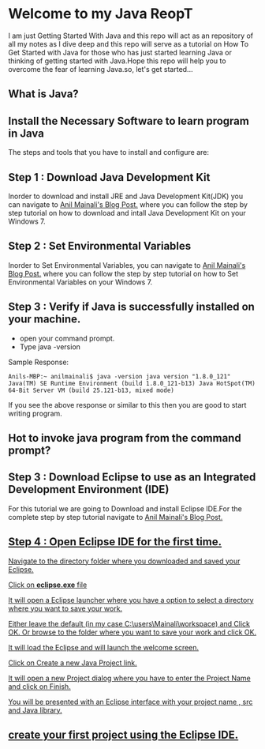 # Welcome to my Java ReopT
I am just Getting Started With Java and this repo will act as an repository of all my notes as I dive deep and this repo will serve as a tutorial on How To Get Started with Java for those who has just started learning Java or thinking of getting started with Java.Hope this repo will help you to overcome the fear of learning Java.so, let's get started...

## What is Java?

## Install the Necessary Software to learn program in Java
The steps and tools that you have to install and configure are:

## Step 1 : Download Java Development Kit 

Inorder to download and install JRE and Java Development Kit(JDK) you can navigate to <a href="http://softwaretestingcafe.com/how-to-download-and-install-java-development-kit-jdk/"> Anil Mainali's Blog Post.</a> where you can follow the step by step tutorial on how to download and intall Java Development Kit on your Windows 7.

## Step 2 : Set Environmental Variables
Inorder to Set Environmental Variables, you can navigate to <a href="http://softwaretestingcafe.com/how-to-set-the-path-and-environment-variables-in-windows-7/?preview=true"> Anil Mainali's Blog Post.</a> where you can follow the step by step tutorial on how to Set Environmental Variables on your Windows 7.

## Step 3 : Verify if Java is successfully installed on your machine.
- open your command prompt.
- Type java -version

Sample Response:

`Anils-MBP:~ anilmainali$ java -version
java version "1.8.0_121"
Java(TM) SE Runtime Environment (build 1.8.0_121-b13)
Java HotSpot(TM) 64-Bit Server VM (build 25.121-b13, mixed mode)
`

If you see the above response or similar to this then you are good to start writing program.

## Hot to invoke java program from the command prompt? 


## Step 3 : Download Eclipse to use as an Integrated Development Environment (IDE)
For this tutorial we are going to Download and install Eclipse IDE.For the complete step by step tutorial navigate to <a href="http://softwaretestingcafe.com/how-to-download-eclipse-neon-on-windows-7/"> Anil Mainali's Blog Post.

## Step 4 : Open Eclipse IDE for the first time.
Navigate to the directory folder where you downloaded and saved your Eclipse.

Click on **eclipse.exe** file

It will open a Eclipse launcher where you have a option to select a directory where you want to save your work.

Either leave the default (in my case C:\users\Mainali\workspace) and Click OK. Or browse to the folder where you want to save your work and click OK.

It will load the Eclipse and will launch the welcome screen.

Click on Create a new Java Project link.

It will open a new Project dialog where you have to enter the Project Name and click on Finish.

You will be presented with an Eclipse interface with your project name , src and Java library.

## create your first project using the Eclipse IDE.






